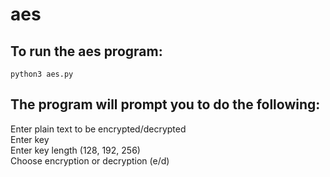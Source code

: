 # aes

## To run the aes program:<br>
<code>python3 aes.py</code>

## The program will prompt you to do the following:<br>
Enter plain text to be encrypted/decrypted<br>
Enter key<br>
Enter key length (128, 192, 256)<br>
Choose encryption or decryption (e/d)<br>
